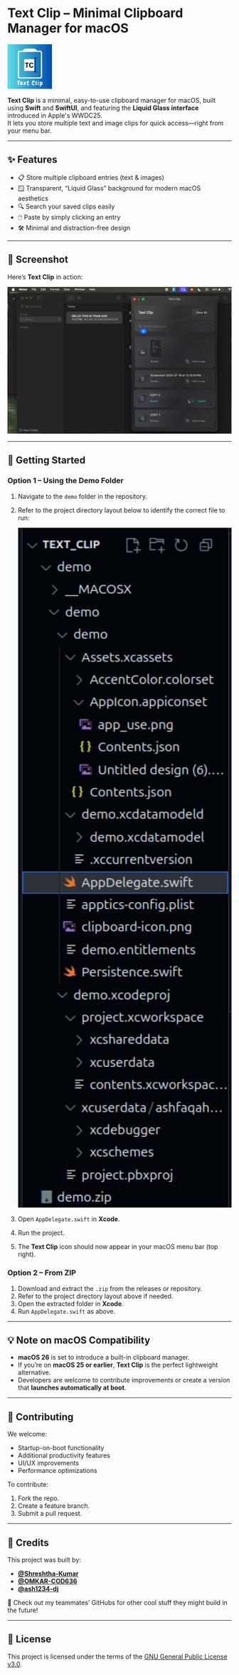 # Text Clip – Minimal Clipboard Manager for macOS

<img src="demo/demo/demo/Assets.xcassets/AppIcon.appiconset/Untitled design (6).png" alt="Text Clip Icon" width="100" />

**Text Clip** is a minimal, easy-to-use clipboard manager for macOS, built using **Swift** and **SwiftUI**, and featuring the **Liquid Glass interface** introduced in Apple's WWDC25.  
It lets you store multiple text and image clips for quick access—right from your menu bar.

---

## ✨ Features
- 📋 Store multiple clipboard entries (text & images)  
- 🪟 Transparent, “Liquid Glass” background for modern macOS aesthetics  
- 🔍 Search your saved clips easily  
- 🖱️ Paste by simply clicking an entry  
- 🛠 Minimal and distraction-free design

---

## 📸 Screenshot
Here’s **Text Clip** in action:

<img src="demo/demo/demo/Assets.xcassets/AppIcon.appiconset/app_use.png" alt="Text Clip in use" />

---

## 🚀 Getting Started

### Option 1 – Using the Demo Folder
1. Navigate to the `demo` folder in the repository.  
2. Refer to the project directory layout below to identify the correct file to run:  

   <img src="demo/demo/demo/Assets.xcassets/AppIcon.appiconset/app_directory.png" width="600" />  

3. Open `AppDelegate.swift` in **Xcode**.  
4. Run the project.  
5. The **Text Clip** icon should now appear in your macOS menu bar (top right).

### Option 2 – From ZIP
1. Download and extract the `.zip` from the releases or repository.  
2. Refer to the project directory layout above if needed.  
3. Open the extracted folder in **Xcode**.  
4. Run `AppDelegate.swift` as above.

---

## 💡 Note on macOS Compatibility
- **macOS 26** is set to introduce a built-in clipboard manager.
- If you’re on **macOS 25 or earlier**, **Text Clip** is the perfect lightweight alternative.
- Developers are welcome to contribute improvements or create a version that **launches automatically at boot**.

---

## 🤝 Contributing
We welcome:
- Startup-on-boot functionality  
- Additional productivity features  
- UI/UX improvements  
- Performance optimizations  

To contribute:
1. Fork the repo.
2. Create a feature branch.
3. Submit a pull request.

---

## 👥 Credits
This project was built by:
- **[@Shreshtha-Kumar](https://github.com/Shreshtha-Kumar)**   
- **[@OMKAR-COD636](https://github.com/OMKAR-COD636)** 
- **[@ash1234-dj](https://github.com/ash1234-dj)** 

💬 Check out my teammates’ GitHubs for other cool stuff they might build in the future!

---

## 📜 License
This project is licensed under the terms of the [GNU General Public License v3.0](LICENSE).